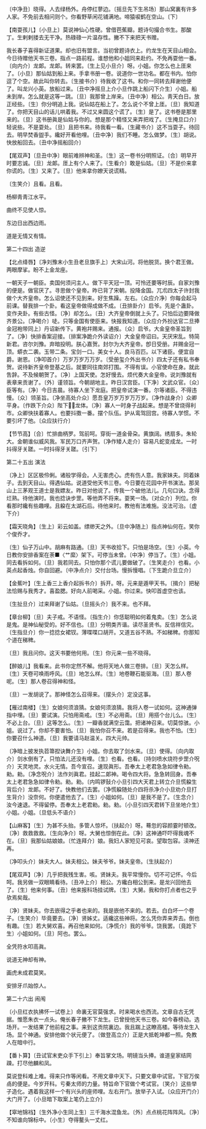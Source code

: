 <!-- { "loadSidebar": true } -->
〔中净丑〕晓得。人去绿杨外。舟停红蓼边。〔摇旦先下生吊场〕那山窝裏有许多人家。不免前去相问则个。你看野草闲花铺满地。啼猿唳鹤在空山。〔下〕 

【南耍孩儿】〔小旦上〕莫说神仙心性硬。曾借芭蕉瓣。题诗句撮合书生。那酸丁。生剌剌搂去无干净。热碌碌一片温存性。撇不下来把天书赠。

我长春子喜得新证道果。却也旧有盟言。当初曾题诗衣上。约龙生在天目山相会。今日待赠他天书三卷。指点一路前程。谁想他和小姐同来赴约。不免再耍他一番。〔向内介〕龙郞。龙郞。转来罢。〔生上见小旦介〕呀。小姐。你怎么也上厓来了。〔小旦〕那仙姑到船上来。手拿书册一卷。说道你一世功名。都在书内。怕你逗了个空。故此叫你转去。〔生接书介〕待我收了这书。和你一同转去拜谢他便了。叫龙兴小英。放船过来。〔丑中净摇旦上介小旦作跳上船闪下介生〕小姐。船未到岸。怎么就是这等一跳。〔旦〕我那曾上岸来。〔丑中净〕相公。靑天白日。放正经些。〔生〕你分明追上我。说仙姑在船上了。怎么说个不曾上厓。〔旦〕我知道了。你把天目山的话儿哄着我。不过又来圆这个谎了。〔生〕是了。这书卷是那里来的。〔旦〕这书册眞是仙姑与你的。想是那个精怪又来弄把戏了。〔生掩旦口介〕轻说些。不是耍处。〔旦〕且把书来。待我看一看。〔生藏书介〕这不当耍子。待回去。明早焚香盥手。纔好开看他哩。〔丑中净〕我们不睡。怎么做梦。〔生〕胡说。快放船回去。〔丑中净摇船回介〕 

【尾双声】〔旦丑中净〕眼前难辨神和圣。〔生〕这一卷书分明照证。〔合〕明早开时要志诚。〔旦〕龙郞。厓上有个人来了。〔生看介〕敢是仙姑。〔旦〕不是价来拿你谎的。〔生〕又来了。〔旦〕他来拿你嫽天说谎精。

〔生笑介〕且看。且看。 

杨柳靑靑江水平。

曲终不见使人惊。

东边日出西边雨。

道是无情又有情。 

第二十四出
造逆

【北点绛唇】〔净刘豫末小生丑老旦旗手上〕大宋山河。将他脱货。换个君王做。两眼摩挲。盼不上金龙座。

一朝天子一朝臣。卖国何须问主人。做下平天冠一顶。可怜还要等时辰。自家刘豫的便是。做官厌了。寻思做个皇帝。昨已背了宋朝。投降金国。兀朮四太子许封我做个大齐皇帝。怎么诏使还不见到来。好生焦躁。左右。〔众应介净〕你每会起马前课。替我排一个卦。看这皇帝做得成做不成。〔丑排卦介〕启爷。先是个蛊卦。变作夬卦。有些古怪。〔净〕却怎么。〔丑〕大齐皇帝倒就上头了。只怕后边要降做齐景公。〔净喝介〕唗。只等金国有使臣来。快报我知道。〔众应介外扮达官二旦捧金冠袍带同上〕丹诏新传下。黄袍幷赐来。通报。〔众〕启爷。大金皇帝圣旨到了。〔净〕快排香案迎接。〔排案净跪介外读诏介〕大金皇帝诏曰。天厌宋乱。特简新君。咨尔刘豫。弃暗投明。朕心嘉贺。封尔为大齐皇帝。卽日受册。幷赐金冠一顶。蟒衣二袭。玉带二条。宝剑一口。美女十人。良马百匹。以下诸臣。便宜自爵。谢恩。〔净叩首介〕万岁万岁万万岁。〔受册玺介外出书介〕四太子还有私书奉贺。说待新齐皇帝登基之后。就要同往南郊打围。不得有误。小官使命在身。就此吿辞。不及候朝贺了。〔净〕上国天使。怎好慢去。烦代奏大金皇帝。说刘豫就有表章来贡谢了。〔外〕谨领旨。今朝胡地主。昨日汉宫臣。〔下净〕文武众官。〔众〕臣等有。〔净〕今日吉晨。待寡人坐下龙庭。把皇帝试演一番。尔等诸臣。不得违慢。〔众〕领圣旨。〔净坐高处介众〕愿吾皇万岁万岁万万岁。〔净作战身介〕众卿平身。〔作跌下介众〕陛下龙体。〔净〕寡人一时身子战起来。想是不曾烧得利市。众卿快扶着寡人。也要抖擞一番。摆个队伍。护从鸾驾回宫。待寡人学惯。不要引坏了他。〔众应扶行介〕 

【节节高】〔合〕忙排曲柄罗。驾前呵。穿街一道金骨朶。黄旗阔。绣扇多。朱轮大。金朝谁似威风我。军民万口齐声贺。〔净作矮人走介〕容易凡蛇变成龙。一时抖得牙关蹉。一时抖得牙关蹉。〔引下〕 

第二十五出
演法

〔净上〕区区极伶俐。诸般学得会。人无害虎心。虎有伤人意。我家妹夫。同着妹子。去到天目山。得遇仙姑。说道受他天书三卷。今日要在花园中开书演法。那吴山上三茅观王道士是我嫖友。昨日对他说了。传我一个破他法儿。几句口诀。念得烂熟。待他演时。我也捻诀步罡。等他弄不将来。耍笑一场。〔对众介〕列位。你看那时纔有些趣哩。且躱在太湖石后。待他来时。教他有法难施。没法可治。〔虚下介〕 

【霜天晓角】〔生上〕彩云如盖。缥缈天之外。〔旦中净随上〕指点神仙何在。笑你个俊乔才。

〔生〕仙子万山中。胡麻有路通。〔旦〕天书收拾下。只怕是场空。〔生〕小英。今日教你安排香案在荼■〈艹縻〉架下。可停当未曾。〔中净〕停当了。〔生〕小姐。同去看拆如何。〔旦〕我若同去。只怕你那个谎儿要做破了。〔生笑走介〕也看。小英点起香烛。你自回避。〔中净点介〕交付台场。慢拆慢唱。〔下生跪介旦立介〕 

【金蕉叶】〔生上香三上香介起拆书介〕拆开。呀。元来是遁甲天书。〔揖介〕把秘法恰赐与我秀才。喜盈腮。好向人前喝采。小姐。你过来。快叩首虚空也该。

〔生扯旦介〕过来拜谢了仙姑。〔旦摇头介〕我不来。也不拜。 

【章台柳】〔旦〕夫子戒。不语怪。〔指生介〕你恁聪明如何着鬼卖。〔生〕怎么说是鬼。是神仙秘受的。好不信也。〔旦〕分明类齐谐。读尽圣贤书。反信祥信灾。〔生指旦介〕你一捻捻女裙钗。薄喋喋口胡开。又道五谷不熟。不如稊稗。你那知个道在稊稗。

〔旦〕我且问你。这天书要他何用。〔生〕你元来一些不晓得。 

【醉娘儿】我看来。此书你定然不解。他将天地人做三卷排。〔旦〕天怎么样。〔生〕天卷可唤雨呼风。〔旦〕地怎么样。〔生〕地卷鞭石能驱海。〔旦〕那人卷呢。〔生〕那人卷召得神和怪。

〔旦〕一发胡说了。那神怪怎么召得来。〔摆头介〕定没这事。 

【雁过南楼】〔生〕女娘何须浪猜。女娘何须浪猜。我将人卷一试如何。这神通弹指中埋。〔旦〕要试演。只怕用斋戒。〔生〕不必用斋。〔旦〕用搭个台儿么。〔生〕不必上台。〔旦〕这等怎么。〔生〕一瓣香就满空云霭。把诸神召来。切莫惊骇。小姐。说过了。你却不要害怕。〔旦〕我怕你召不来。若是召得来。我也不怕。〔生〕你要召什么神道。〔旦〕我要请马赵温关。四大元帅。

〔净暗上披发执苕箒揑诀舞介生〕小姐。你去取了剑水来。〔旦〕使得。〔向内取介〕剑水倒有了。只怕法儿还没有哩。〔生〕也看。也看。〔持剑喷水烧符步罡介呪介〕天灵地灵。水火无情。吾今宣召。速现眞形。吾奉太上老君急急如律令勑。勑。勑。〔净念呪介〕法作刘眞君。挂起二郞神。喝令四大将。急急转回身。吾奉太上老君急急如律令勑。勑。勑。〔内鸣锣鼔介小旦引四大天君上转立介旦慌躱生背后介〕龙郞。不好了。快教他们去罢。〔净慌躱随处介四将杀净介小旦劝介旦打生背介〕没奈何。你便遣他去了。〔生〕小姐如何。〔旦〕是我不是了。〔生念介〕汝今速退。不得留停。吾奉太上老君勑。勑。勑。〔小旦引四天君转下旦坐地介生〕小姐。小姐。〔旦低头不语介〕 

【山麻客】〔生〕为甚不头抬。多管人惊坏。〔扶起介〕呀。蓦忽的容颜霎时顿改。〔净〕救救救救。〔生向净介〕呀。大舅也惊倒在此。〔净〕这神通吓吓得我魂不在。〔旦〕我那仙姑娘娘。〔忙连拜介〕娘。我妇人家短见可哀。望取包容。渎神还再。

〔净叩头介〕妹夫大人。妹夫相公。妹夫爷爷。妹夫皇帝。〔生扶起介〕 

【尾双声】〔净〕几乎把我残生害。咳。贤妹夫。我平常慢你。切不可记怀。今后呵。我另做一双眼睛看待。〔丑冲上介〕相公。方纔白相公到来。是龙兴回他去了。〔生〕他来何事。〔丑〕他来报科场挂试牌。〔生〕大舅。我和你打点者也之乎欤焉矣哉。

〔净〕贤妹夫。你去嵌得之乎者也来的。我是嵌他不来的。若去。白白坏一个卷子。〔生笑介〕毕竟要去。〔净〕贤姊丈。适纔这些神将。怎么凭你弄来弄去。倒也有趣。〔生〕若大舅欢喜。再召他来如何。〔净慌介〕我的爷爷。饶我罢。〔竟跄下生〕小姐如何。〔旦〕阿也。罢么。 

全凭符水叩高眞。

说道无神却有神。

画虎未成君莫笑。

安排牙爪始惊人。 

第二十六出
闹闱

〔小旦红衣执拂怀一试卷上〕命裏无官莫强求。时来喝水也西流。文章自古无凭据。惟愿朱衣一点头。俺长春子撇不下龙生。已曾授他天书三卷。如今春榜动。选场开。一发结果了他前程之事。来到这贡院裏边。我且踹上这瞭高楼。等待龙生入场。显个神通。安排他做个状元便了。〔做登高立介〕正是大抵乾坤都一照。免教人在暗中行。 

【番卜算】〔丑试官末吏众手下引上〕奉旨掌文场。明镜当头捧。谁道皇家结网疎。打尽他麟和凤。

莫说登科难上难。得来只作等闲看。不用文章中天下。只要文章中试官。下官万俟卨的便是。今岁开科。亏秦太师的力量。特旨命下官做个考试官。〔笑介〕这些举子造化。遇着我这样一个有兴头的座师哩。左右开门。放举子入试。〔众应开门介〕大门开了。〔小旦暗下取案上笔仍上立介〕 

【窣地锦裆】〔生外净小生同上生〕三千海水混鱼龙。〔外〕点点桃花阵阵风。〔净〕不知谁向锦标中。〔小生〕夺得鳌头一丈红。

